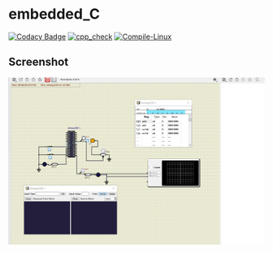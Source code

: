 # embedded_C
[![Codacy Badge](https://app.codacy.com/project/badge/Grade/267e9129a4a14ef0b4811efcce4e21ee)](https://www.codacy.com/gh/Lakshman265055/embedded_C/dashboard?utm_source=github.com&amp;utm_medium=referral&amp;utm_content=Lakshman265055/embedded_C&amp;utm_campaign=Badge_Grade)
[![cpp_check](https://github.com/Lakshman265055/embedded_C/actions/workflows/CodeQuality.yml)](https://github.com/Lakshman265055/embedded_C/actions/workflows/CodeQuality.yml)
[![Compile-Linux](https://github.com/Lakshman265055/embedded_C//actions/workflows/Compile.yml/badge.svg)](https://github.com/Lakshman265055/embedded_C//actions/workflows/Compile.yml)



## Screenshot

![ON](https://github.com/Lakshman265055/embedded_C/blob/main/simulation/Circuit_1.png)


